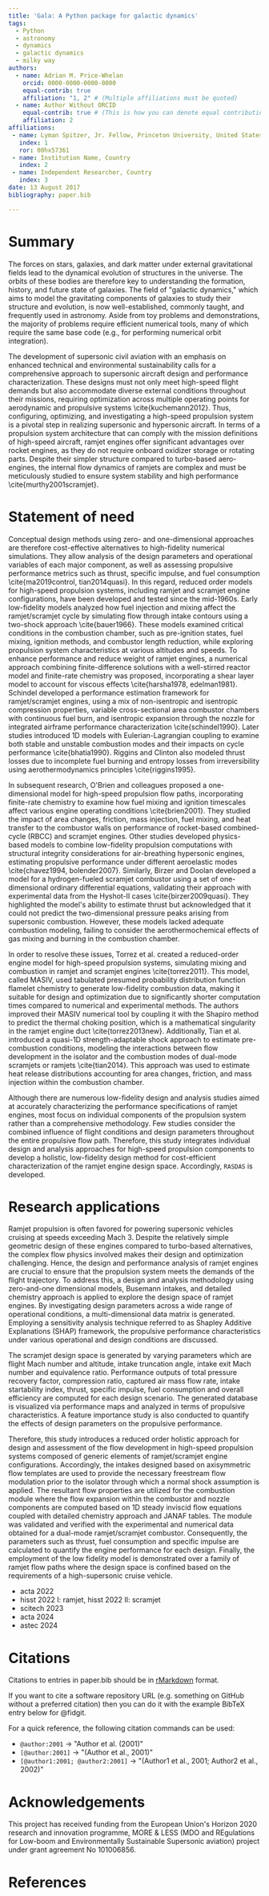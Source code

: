 ```yaml
---
title: 'Gala: A Python package for galactic dynamics'
tags:
  - Python
  - astronomy
  - dynamics
  - galactic dynamics
  - milky way
authors:
  - name: Adrian M. Price-Whelan
    orcid: 0000-0000-0000-0000
    equal-contrib: true
    affiliation: "1, 2" # (Multiple affiliations must be quoted)
  - name: Author Without ORCID
    equal-contrib: true # (This is how you can denote equal contributions between multiple authors)
    affiliation: 2
affiliations:
 - name: Lyman Spitzer, Jr. Fellow, Princeton University, United States
   index: 1
   ror: 00hx57361
 - name: Institution Name, Country
   index: 2
 - name: Independent Researcher, Country
   index: 3
date: 13 August 2017
bibliography: paper.bib

---
```


# Summary

The forces on stars, galaxies, and dark matter under external gravitational
fields lead to the dynamical evolution of structures in the universe. The orbits
of these bodies are therefore key to understanding the formation, history, and
future state of galaxies. The field of "galactic dynamics," which aims to model
the gravitating components of galaxies to study their structure and evolution,
is now well-established, commonly taught, and frequently used in astronomy.
Aside from toy problems and demonstrations, the majority of problems require
efficient numerical tools, many of which require the same base code (e.g., for
performing numerical orbit integration).

The development of supersonic civil aviation with an emphasis on enhanced technical and environmental sustainability calls for a comprehensive approach to supersonic aircraft design and performance characterization. These designs must not only meet high-speed flight demands but also accommodate diverse external conditions throughout their missions, requiring optimization across multiple operating points for aerodynamic and propulsive systems \cite{kuchemann2012}. Thus, configuring, optimizing, and investigating a high-speed propulsion system is a pivotal step in realizing supersonic and hypersonic aircraft. In terms of a propulsion system architecture that can comply with the mission definitions of high-speed aircraft, ramjet engines offer significant advantages over rocket engines, as they do not require onboard oxidizer storage or rotating parts. Despite their simpler structure compared to turbo-based aero-engines, the internal flow dynamics of ramjets are complex and must be meticulously studied to ensure system stability and high performance \cite{murthy2001scramjet}. 

# Statement of need

Conceptual design methods using zero- and one-dimensional approaches are therefore cost-effective alternatives to high-fidelity numerical simulations. They allow analysis of the design parameters and operational variables of each major component, as well as assessing propulsive performance metrics such as thrust, specific impulse, and fuel consumption \cite{ma2019control, tian2014quasi}. In this regard, reduced order models for high-speed propulsion systems, including ramjet and scramjet engine configurations, have been developed and tested since the mid-1960s. Early low-fidelity models analyzed how fuel injection and mixing affect the ramjet/scramjet cycle by simulating flow through intake contours using a two-shock approach \cite{bauer1966}. These models examined critical conditions in the combustion chamber, such as pre-ignition states, fuel mixing, ignition methods, and combustor length reduction, while exploring propulsion system characteristics at various altitudes and speeds. To enhance performance and reduce weight of ramjet engines, a numerical approach combining finite-difference solutions with a well-stirred reactor model and finite-rate chemistry was proposed, incorporating a shear layer model to account for viscous effects \cite{harsha1978, edelman1981}. Schindel developed a performance estimation framework for ramjet/scramjet engines, using a mix of non-isentropic and isentropic compression properties, variable cross-sectional area combustor chambers with continuous fuel burn, and isentropic expansion through the nozzle for integrated airframe performance characterization \cite{schindel1990}. Later studies introduced 1D models with Eulerian-Lagrangian coupling to examine both stable and unstable combustion modes and their impacts on cycle performance \cite{bhatia1990}. Riggins and Clinton also modeled thrust losses due to incomplete fuel burning and entropy losses from irreversibility using aerothermodynamics principles \cite{riggins1995}.

In subsequent research, O'Brien and colleagues proposed a one-dimensional model for high-speed propulsion flow paths, incorporating finite-rate chemistry to examine how fuel mixing and ignition timescales affect various engine operating conditions \cite{brien2001}. They studied the impact of area changes, friction, mass injection, fuel mixing, and heat transfer to the combustor walls on performance of rocket-based combined-cycle (RBCC) and scramjet engines. Other studies developed physics-based models to combine low-fidelity propulsion computations with structural integrity considerations for air-breathing hypersonic engines, estimating propulsive performance under different aeroelastic modes \cite{chavez1994, bolender2007}. Similarly, Birzer and Doolan developed a model for a hydrogen-fueled scramjet combustor using a set of one-dimensional ordinary differential equations, validating their approach with experimental data from the Hyshot-II cases \cite{birzer2009quasi}. They highlighted the model's ability to estimate thrust but acknowledged that it could not predict the two-dimensional pressure peaks arising from supersonic combustion. However, these models lacked adequate combustion modeling, failing to consider the aerothermochemical effects of gas mixing and burning in the combustion chamber. 

In order to resolve these issues, Torrez et al. created a reduced-order engine model for high-speed propulsion systems, simulating mixing and combustion in ramjet and scramjet engines \cite{torrez2011}. This model, called MASIV, used tabulated presumed probability distribution function flamelet chemistry to generate low-fidelity combustion data, making it suitable for design and optimization due to significantly shorter computation times compared to numerical and experimental methods. The authors improved their MASIV numerical tool by coupling it with the Shapiro method to predict the thermal choking position, which is a mathematical singularity in the ramjet engine duct \cite{torrez2013new}. Additionally, Tian et al. introduced a quasi-1D strength-adaptable shock approach to estimate pre-combustion conditions, modeling the interactions between flow development in the isolator and the combustion modes of dual-mode scramjets or ramjets \cite{tian2014}. This approach was used to estimate heat release distributions accounting for area changes, friction, and mass injection within the combustion chamber. 

Although there are numerous low-fidelity design and analysis studies aimed at accurately characterizing the performance specifications of ramjet engines, most focus on individual components of the propulsion system rather than a comprehensive methodology. Few studies consider the combined influence of flight conditions and design parameters throughout the entire propulsive flow path. Therefore, this study integrates individual design and analysis approaches for high-speed propulsion components to develop a holistic, low-fidelity design method for cost-efficient characterization of the ramjet engine design space. Accordingly, `RASDAS` is developed.

# Research applications

Ramjet propulsion is often favored for powering supersonic vehicles cruising at speeds exceeding Mach 3. Despite the relatively simple geometric design of these engines compared to turbo-based alternatives, the complex flow physics involved makes their design and optimization challenging. Hence, the design and performance analysis of ramjet engines are crucial to ensure that the propulsion system meets the demands of the flight trajectory. To address this, a design and analysis methodology using zero-and-one dimensional models, Busemann intakes, and detailed chemistry approach is applied to explore the design space of ramjet engines. By investigating design parameters across a wide range of operational conditions, a multi-dimensional data matrix is generated. Employing a sensitivity analysis technique referred to as Shapley Additive Explanations (SHAP) framework, the propulsive performance characteristics under various operational and design conditions are discussed.

The scramjet design space is generated by varying parameters which are flight Mach number and altitude, intake truncation angle, intake exit Mach number and equivalence ratio. Performance outputs of total pressure recovery factor, compression ratio, captured air mass flow rate, intake startability index, thrust, specific impulse, fuel consumption and overall efficiency are computed for each design scenario. The generated database is visualized via performance maps and analyzed in terms of propulsive characteristics. A feature importance study is also conducted to quantify the effects of design parameters on the propulsive performance.

Therefore, this study introduces a reduced order holistic approach for design and assessment of the flow development in high-speed propulsion systems composed of generic elements of ramjet/scramjet engine configurations. Accordingly, the intakes designed based on axisymmetric flow templates are used to provide the necessary freestream flow modulation prior to the isolator through which a normal shock assumption is applied. The resultant flow properties are utilized for the combustion module where the flow expansion within the combustor and nozzle components are computed based on 1D steady inviscid flow equations coupled with detailed chemistry approach and JANAF tables. The module was validated and verified with the experimental and numerical data obtained for a dual-mode ramjet/scramjet combustor. Consequently, the parameters such as thrust, fuel consumption and specific impulse are calculated to quantify the engine performance for each design. Finally, the employment of the low fidelity model is demonstrated over a family of ramjet flow paths where the design space is confined based on the requirements of a high-supersonic cruise vehicle.

- acta 2022
- hisst 2022 I: ramjet, hisst 2022 II: scramjet
- scitech 2023
- acta 2024
- astec 2024 

# Citations

Citations to entries in paper.bib should be in
[rMarkdown](http://rmarkdown.rstudio.com/authoring_bibliographies_and_citations.html)
format.

If you want to cite a software repository URL (e.g. something on GitHub without a preferred
citation) then you can do it with the example BibTeX entry below for @fidgit.

For a quick reference, the following citation commands can be used:
- `@author:2001`  ->  "Author et al. (2001)"
- `[@author:2001]` -> "(Author et al., 2001)"
- `[@author1:2001; @author2:2001]` -> "(Author1 et al., 2001; Author2 et al., 2002)"

# Acknowledgements

This project has received funding from the European Union's Horizon 2020 research and innovation programme, MORE \& LESS (MDO and REgulations for Low-boom and Environmentally Sustainable Supersonic aviation) project under grant agreement No 101006856. 

# References
